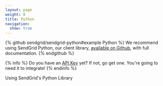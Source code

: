 ```yaml
---
layout: page
weight: 0
title: Python
navigation:
  show: true
---
```


{% github sendgrid/sendgrid-python#example Python %}
We recommend using SendGrid Python, our client library, <a href="https://github.com/sendgrid/sendgrid-python">available on Github</a>, with full documentation.
{% endgithub %}

{% info %}
Do you have an [API Key](https://app.sendgrid.com/settings/api_keys) yet? If not, go get one. You're going to need it to integrate!
{% endinfo %}

<page-anchor el="h2">Using SendGrid's Python Library</page-anchor>

<script src="https://gist.github.com/sendgrid-gists/fb86b16be981e203e3d08e67d7863e46.js"></script>
